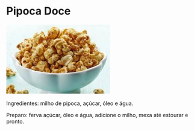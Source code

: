 # Pipoca Doce
<img src="/images/pipoca.jpg">

Ingredientes: milho de pipoca, açúcar, óleo e água.

Preparo: ferva açúcar, óleo e água, adicione o milho, mexa até estourar e pronto.
